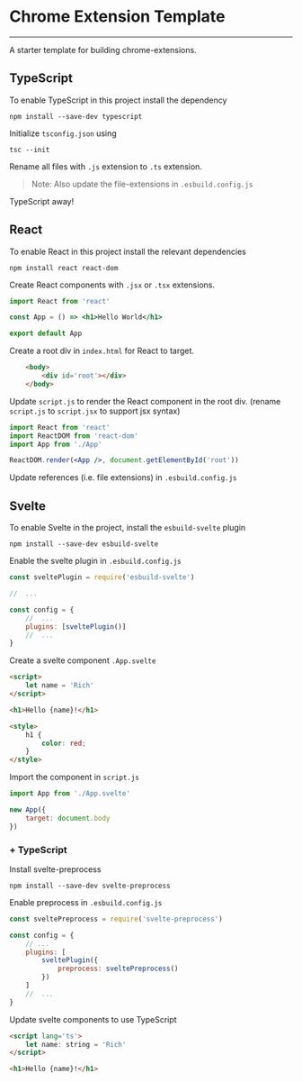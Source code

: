 # Chrome Extension Template
---------------------------

A starter template for building chrome-extensions.

## TypeScript

To enable TypeScript in this project install the dependency

```
npm install --save-dev typescript
```

Initialize `tsconfig.json` using

```
tsc --init
```

Rename all files with `.js` extension to `.ts` extension. 

>Note: Also update the file-extensions in `.esbuild.config.js`

TypeScript away!

## React

To enable React in this project install the relevant dependencies

```
npm install react react-dom
```

Create React components with `.jsx` or `.tsx` extensions.

```jsx
import React from 'react'

const App = () => <h1>Hello World</h1>

export default App
```

Create a root div in `index.html` for React to target.

```html
    <body>
        <div id='root'></div>
    </body>
```

Update `script.js` to render the React component in the root div. (rename `script.js` to `script.jsx` to support jsx syntax)

```jsx
import React from 'react'
import ReactDOM from 'react-dom'
import App from './App'

ReactDOM.render(<App />, document.getElementById('root'))
```

Update references (i.e. file extensions) in `.esbuild.config.js`

## Svelte

To enable Svelte in the project, install the `esbuild-svelte` plugin

```
npm install --save-dev esbuild-svelte
```

Enable the svelte plugin in `.esbuild.config.js`

```js
const sveltePlugin = require('esbuild-svelte')

//  ...

const config = {
    //  ...
    plugins: [sveltePlugin()]
    //  ...
}

```

Create a svelte component `.App.svelte`

```html
<script>
    let name = 'Rich'
</script>

<h1>Hello {name}!</h1>

<style>
    h1 {
        color: red;
    }
</style>
```

Import the component in `script.js`

```js
import App from './App.svelte'

new App({
    target: document.body
})
```

### + TypeScript

Install svelte-preprocess

```
npm install --save-dev svelte-preprocess
```

Enable preprocess in `.esbuild.config.js`

```js
const sveltePreprocess = require('svelte-preprocess')

const config = {
    // ...
    plugins: [
        sveltePlugin({
            preprocess: sveltePreprocess()
        })
    ]
    //  ...
}
```

Update svelte components to use TypeScript

```html
<script lang='ts'>
    let name: string = 'Rich'
</script>

<h1>Hello {name}!</h1>
```